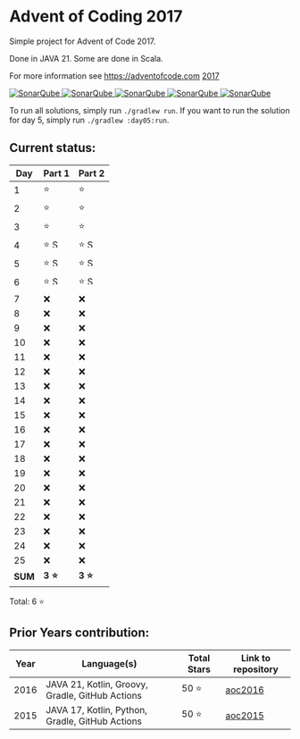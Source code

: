 # Advent of Coding 2017

Simple project for Advent of Code 2017.

Done in JAVA 21. Some are done in Scala.

For more information see https://adventofcode.com [2017](https://adventofcode.com/2017)

[![SonarQube](https://sonarcloud.io/api/project_badges/measure?project=de.havox_design.aoc2017%3Aadvent_of_code_2017&metric=alert_status "The current SonarQube analysis status")
![SonarQube](https://sonarcloud.io/api/project_badges/measure?project=de.havox_design.aoc2017%3Aadvent_of_code_2017&metric=coverage "The current coverage")
![SonarQube](https://sonarcloud.io/api/project_badges/measure?project=de.havox_design.aoc2017%3Aadvent_of_code_2017&metric=bugs "The current number of SonarQube bugs")
![SonarQube](https://sonarcloud.io/api/project_badges/measure?project=de.havox_design.aoc2017%3Aadvent_of_code_2017&metric=vulnerabilities "The current number of SonarQube vulnerabilities")
![SonarQube](https://sonarcloud.io/api/project_badges/measure?project=de.havox_design.aoc2017%3Aadvent_of_code_2017&metric=code_smells "The current number of SonarQube code smells")](https://sonarcloud.io/dashboard?id=de.havox_design.aoc2017%3Aadvent_of_code_2017)

To run all solutions, simply run `./gradlew run`. If you want to run the solution for day 5, simply run
`./gradlew :day05:run`.

## Current status:

| Day     | Part 1                                                                                                                    | Part 2                                                                                                                    |
|---------|---------------------------------------------------------------------------------------------------------------------------|---------------------------------------------------------------------------------------------------------------------------|
| 1       | ⭐                                                                                                                         | ⭐                                                                                                                         |
| 2       | ⭐                                                                                                                         | ⭐                                                                                                                         |
| 3       | ⭐                                                                                                                         | ⭐                                                                                                                         |
| 4       | ⭐ <img src="https://scalacenter.github.io/scala-advent-of-code/img/scala-icon.png" width="15" height="15" alt="Scala" />  | ⭐ <img src="https://scalacenter.github.io/scala-advent-of-code/img/scala-icon.png" width="15" height="15" alt="Scala" />  |
| 5       | ⭐ <img src="https://scalacenter.github.io/scala-advent-of-code/img/scala-icon.png" width="15" height="15" alt="Scala" />  | ⭐ <img src="https://scalacenter.github.io/scala-advent-of-code/img/scala-icon.png" width="15" height="15" alt="Scala" />  |
| 6       | ⭐ <img src="https://scalacenter.github.io/scala-advent-of-code/img/scala-icon.png" width="15" height="15" alt="Scala" />  | ⭐ <img src="https://scalacenter.github.io/scala-advent-of-code/img/scala-icon.png" width="15" height="15" alt="Scala" />  |
| 7       | ❌                                                                                                                         | ❌                                                                                                                         |
| 8       | ❌                                                                                                                         | ❌                                                                                                                         |
| 9       | ❌                                                                                                                         | ❌                                                                                                                         |
| 10      | ❌                                                                                                                         | ❌                                                                                                                         |
| 11      | ❌                                                                                                                         | ❌                                                                                                                         |
| 12      | ❌                                                                                                                         | ❌                                                                                                                         |
| 13      | ❌                                                                                                                         | ❌                                                                                                                         |
| 14      | ❌                                                                                                                         | ❌                                                                                                                         |
| 15      | ❌                                                                                                                         | ❌                                                                                                                         |
| 16      | ❌                                                                                                                         | ❌                                                                                                                         |
| 17      | ❌                                                                                                                         | ❌                                                                                                                         |
| 18      | ❌                                                                                                                         | ❌                                                                                                                         |
| 19      | ❌                                                                                                                         | ❌                                                                                                                         |
| 20      | ❌                                                                                                                         | ❌                                                                                                                         |
| 21      | ❌                                                                                                                         | ❌                                                                                                                         |
| 22      | ❌                                                                                                                         | ❌                                                                                                                         |
| 23      | ❌                                                                                                                         | ❌                                                                                                                         |
| 24      | ❌                                                                                                                         | ❌                                                                                                                         |
| 25      | ❌                                                                                                                         | ❌                                                                                                                         |
| **SUM** | **3 ⭐**                                                                                                                   | **3 ⭐**                                                                                                                   |

Total: 6 ⭐

## Prior Years contribution:
| Year | Language(s)                                     | Total Stars | Link to repository                                   |
|------|-------------------------------------------------|-------------|------------------------------------------------------|
| 2016 | JAVA 21, Kotlin, Groovy, Gradle, GitHub Actions | 50 ⭐        | [aoc2016](https://github.com/Gentleman1983/aoc2016)  |
| 2015 | JAVA 17, Kotlin, Python, Gradle, GitHub Actions | 50 ⭐        | [aoc2015](https://github.com/Gentleman1983/aoc2015)  |
